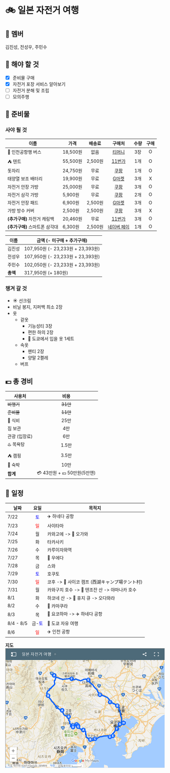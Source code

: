 # :bike: 일본 자전거 여행 

## :man: 멤버
김진성, 전성우, 주민수

## :muscle: 해야 할 것
- [x] 준비물 구매
- [x] 자전거 포장 서비스 알아보기
- [ ] 자전거 분해 및 조립
- [ ] 모의주행

## :briefcase: 준비물 

### 사야 될 것
|이름|가격|배송료|구매처|수량|구매|
|-|-|:-:|:-:|:-:|:-:|
|:bus: 인천공항행 버스|18,500원|없음|[티머니](https://txbus.t-money.co.kr)|3장|O|
|:tent: 텐트|55,500원|2,500원|[11번가](http://11st.kr/QR/P/1336351783)|1개|O|
|돗자리|24,750원|무료|[쿠팡](https://www.coupang.com/vp/products/6528434)|1개|O|
|태양열 보조 배터리|19,900원|무료|[G마켓](http://gmkt.kr/gz6rNm)|3개|X|
|자전거 안장 가방|25,000원|무료|[쿠팡](https://www.coupang.com/vp/products/6763475)|3개|O|
|자전거 삼각 가방|5,900원|무료|[쿠팡](https://www.coupang.com/vp/products/2553388)|2개|O|
|자전거 안장 패드|6,900원|2,500원|[G마켓](http://gmkt.kr/gMQG59)|3개|O|
|가방 방수 커버|2,500원|2,500원|[쿠팡](https://www.coupang.com/vp/products/21377233)|3개|X|
|**(추가구매)** 자전거 캐링백|20,460원|무료|[11번가](http://11st.kr/QR/P/1656986601)|3개|O|
|**(추가구매)** 스마트폰 삼각대|6,300원|2,500원|[네이버 페이](http://storefarm.naver.com/biso2/products/752912146)|1개|O|

|이름|금액 (- 미구매 + 추가구매) |
|-|-|
|김진성|107,950원 (- 23,233원 + 23,393원)|
|전성우|107,950원 (- 23,233원 + 23,393원)|
|주민수|102,050원 (- 23,233원 + 23,393원)|
|**총액**|317,950원 (+ 180원)|

### 챙겨 갈 것
* :sunny: 선크림
* 비닐 봉지, 지퍼백 최소 2장
* 옷
    * 겉옷
        * 기능성티 3장
        * 편한 하의 2장
        * :necktie: 도쿄에서 입을 옷 1세트
    * 속옷
        * 팬티 2장
        * 양말 2켤레
    * 버프

## :dollar: 총 경비
|사용처|비용|
|-|:-:|
|~~비행기~~|~~31만~~|
|~~준비물~~|~~11만~~|
|:meat_on_bone: 식비|25만|
|짐 보관|4만|
|관광 (입장료)|6만| 
|:hotsprings: 목욕탕|1.5만|
|:tent: 캠핑|3.5만|
|:hotel: 숙박|10만|
**합계**|:credit_card: 43만원 + :yen: 50만원(5만엔)|



## :date: 일정
|날짜|요일|목적지|
|-|:-:|-|
|7/22|<span style="color: blue">토</span>|:airplane: 하네다 공항|
|7/23|<span style="color: red">일</span>|사이타마|
|7/24|월|카와고에 -> :school: 오가와|
|7/25|화|타카사키|
|7/26|수|카루이자와역|
|7/27|목|:japanese_castle: 우에다|
|7/28|금|스와|
|7/29|<span style="color: blue">토</span>|호쿠토|
|7/30|<span style="color: red">일</span>|코후 -> :kimono: 사이코 캠프 (西湖キャンプ場テント村)|
|7/31|월|카와구치 호수 -> :mount_fuji: 텐조잔 산 -> 야마나카 호수|
|8/1|화|하코네 산 -> :roller_coaster: 휴지 큐 ->  오다와라|
|8/2|수|:ocean: 카마쿠라|
|8/3|목|:ship: 요코하마 -> :airplane: 하네다 공항|
|8/4 - 8/5|금-<span style="color: blue">토</span>|:tokyo_tower: 도쿄 자유 여행|
|8/6|<span style="color: red">일</span>|:airplane: 인천 공항|

**지도**  
[![map](images/travel-to-japan-(1).png)](https://drive.google.com/open?id=1kG2CD8MkJcgrxBEo9VN9drOEGSY&usp=sharing)